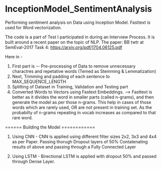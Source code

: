 # InceptionModel_SentimentAnalysis
Performing sentiment analysis on Data using Inception Model. Fasttext is used for Word vectorization.

The code is a part of Test I participated in during an Interview Process. It is built around a recent paper on the topic of NLP. 
The paper:
BB twtr at SemEval-2017 Task 4: https://arxiv.org/pdf/1704.06125.pdf

Here in - 
1. First part is -- Pre-processing of Data to remove unnecessary charactres and repetative words (Temed as Stemming & Lemmatization)
2. Next, Trimming and padding of each sentence to MAX_SEQUENCE_LENGTH
3. Splitting of Dataset in Training, Validation and Testing part
4. Converted Words to Vectors using Fastext Embeddings.
    --> Fasttext is better as it divides the word in smaller parts (called n-grams), and then generate the model as per those n-grams.
        This help in cases of those words which are rarely used, OR are not present in training set. As the probabilty of n-grams 
        repeating in vocab increases as compared to that rare word.

====== Building the Model ============

1. Using CNN -
  CNN is applied using different filter sizes 2x2, 3x3 and 4x4 as per Paper.
  Passing thorugh Dropout layers of 50%
  Contatenating results of above and passing through a Fully Connected Layer

2. Using LSTM - 
  Birectional LSTM is applied with dropout 50% and passed through Dense Layer.
